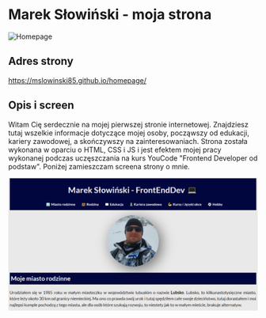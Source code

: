 # Marek Słowiński - moja strona

![Homepage](https://github.com/mslowinski85/homepage/blob/main/images/homepage.jpg)

## Adres strony

https://mslowinski85.github.io/homepage/

## Opis i screen

Witam Cię serdecznie na mojej pierwszej stronie internetowej. Znajdziesz tutaj wszelkie informacje dotyczące mojej osoby, począwszy od edukacji, kariery zawodowej, a skończywszy na zainteresowaniach. Strona została wykonana w oparciu o HTML, CSS i JS i jest efektem mojej pracy wykonanej podczas uczęszczania na kurs YouCode "Frontend Developer od podstaw". Poniżej zamieszczam screena strony o mnie.

![Screen shot page](https://github.com/mslowinski85/homepage/blob/main/images/screen-shot.png)
